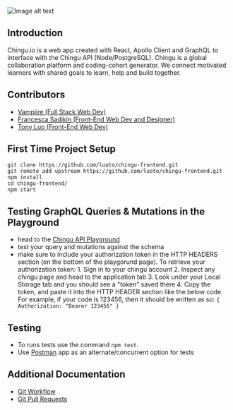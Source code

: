 ![Image alt text](https://i.imgur.com/Bbtlvom.png)

## Introduction
Chingu.io is a web app created with React, Apollo Client and GraphQL to interface with the Chingu API (Node/PostgreSQL). Chingu is a global collaboration platform and coding-cohort generator. We connect motivated learners with shared goals to learn, help and build together. 

## Contributors
* [Vampiire (Full Stack Web Dev)](https://github.com/the-vampiire)
* [Francesca Sadikin (Front-End Web Dev and Designer)](https://github.com/serpient)
* [Tony Luo (Front-End Web Dev)](https://github.com/luoto)


## First Time Project Setup
```
git clone https://github.com/luoto/chingu-frontend.git
git remote add upstream https://github.com/luoto/chingu-frontend.git
npm install
cd chingu-frontend/
npm start
```

## Testing GraphQL Queries & Mutations in the Playground
- head to the [Chingu API Playground](https://api.chingu.io/graphql)
- test your query and mutations against the schema
- make sure to include your authorization token in the HTTP HEADERS section (on the bottom of the playgorund page). To retrieve your authorization token:
      1. Sign in to your chingu account
      2. Inspect any chingu page and head to the application tab
      3. Look under your Local Storage tab and you should see a "token" saved there
      4. Copy the token, and paste it into the HTTP HEADER section like the below code. For example, if your code is 123456, then it should be written as so:
      ```
      {
        Authorization: "Bearer 123456"
      }
      ```

## Testing
- To runs tests use the command `npm test`.
- Use [Postman](https://www.getpostman.com/) app as an alternate/concurrent option for tests

## Additional Documentation 
- [Git Workflow](https://project-match.gitbook.io/project-match/pull-request-guide)
- [Git Pull Requests](https://project-match.gitbook.io/project-match/git-pull-request-guide)


